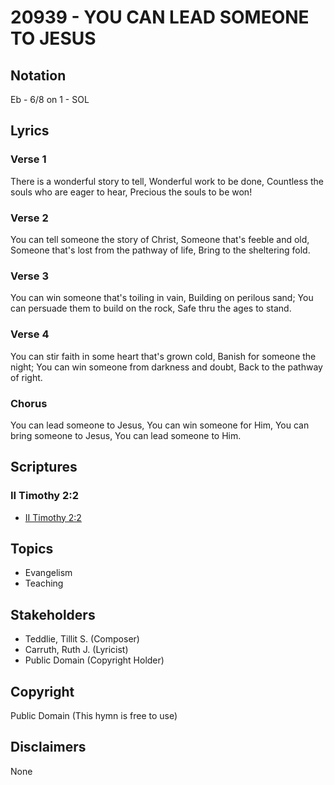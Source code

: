 # 20939 - YOU CAN LEAD SOMEONE TO JESUS

## Notation

Eb - 6/8 on 1 - SOL

## Lyrics

### Verse 1

There is a wonderful story to tell, Wonderful work to be done, Countless the souls who are eager to hear, Precious the souls to be won!

### Verse 2

You can tell someone the story of Christ, Someone that's feeble and old, Someone that's lost from the pathway of life, Bring to the sheltering fold.

### Verse 3

You can win someone that's toiling in vain, Building on perilous sand; You can persuade them to build on the rock, Safe thru the ages to stand.


### Verse 4

You can stir faith in some heart that's grown cold, Banish for someone the night; You can win someone from darkness and doubt, Back to the pathway of right.

### Chorus

You can lead someone to Jesus, You can win someone for Him, You can bring someone to Jesus, You can lead someone to Him.



## Scriptures

### II Timothy 2:2

- [II Timothy 2:2](https://www.biblegateway.com/passage/?search=II%20Timothy%202%3A2)


## Topics

- Evangelism
- Teaching

## Stakeholders

- Teddlie, Tillit S. (Composer)
- Carruth, Ruth J. (Lyricist)
- Public Domain (Copyright Holder)

## Copyright

Public Domain
(This hymn is free to use)

## Disclaimers

None

